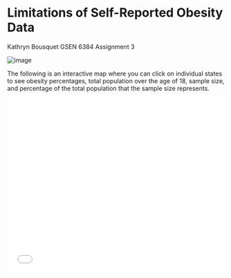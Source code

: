 # Limitations of Self-Reported Obesity Data
Kathryn Bousquet
GSEN 6384
Assignment 3

![image](https://user-images.githubusercontent.com/72675497/95689631-acce2f80-0bd7-11eb-9b6e-a797c76f9c56.png)

The following is an interactive map where you can click on individual states to see obesity percentages, total population over the age of 18, sample size, and percentage of the total population that the sample size represents.

<style>.embed-container {position: relative; padding-bottom: 80%; height: 0; max-width: 100%;} .embed-container iframe, .embed-container object, .embed-container iframe{position: absolute; top: 0; left: 0; width: 100%; height: 100%;} small{position: absolute; z-index: 40; bottom: 0; margin-bottom: -15px;}</style><div class="embed-container"><iframe width="500" height="400" frameborder="0" scrolling="no" marginheight="0" marginwidth="0" title="GSEN6384 Assignment 3" src="//tamucc.maps.arcgis.com/apps/Embed/index.html?webmap=832d3a6c46d84d32a1d7d7de9d03709a&extent=-180,12.8626,-53.4394,64.7214&zoom=false&previewImage=false&scale=false&disable_scroll=false&theme=light"></iframe></div>
